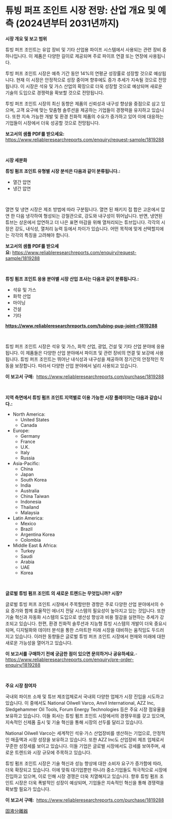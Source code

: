 <p><h1>튜빙 퍼프 조인트 시장 전망: 산업 개요 및 예측 (2024년부터 2031년까지)</h1></p><p><strong>시장 개요 및 보고 범위</strong></p>
<p><p>튜빙 퍼프 조인트는 유압 장비 및 기타 산업용 파이프 시스템에서 사용되는 관련 장비 중 하나입니다. 이 제품은 다양한 길이로 제공되며 주로 파이프 연결 또는 연장에 사용됩니다.</p><p>투빙 퍼프 조인트 시장은 예측 기간 동안 14%의 연평균 성장률로 성장할 것으로 예상됩니다. 현재 이 시장은 안정적으로 성장 중이며 향후에도 증가 추세가 지속될 것으로 전망됩니다. 이 시장은 석유 및 가스 산업의 확장으로 더욱 성장할 것으로 예상되며 새로운 기술의 도입으로 경쟁력을 확보할 것으로 전망됩니다.</p><p>투빙 퍼프 조인트 시장의 최신 동향은 제품의 신뢰성과 내구성 향상을 중점으로 삼고 있으며, 고객 요구에 맞는 맞춤형 솔루션을 제공하는 기업들이 경쟁력을 유지하고 있습니다. 또한 지속 가능한 개발 및 환경 친화적 제품의 수요가 증가하고 있어 이에 대응하는 기업들이 시장에서 더욱 성공할 것으로 전망됩니다.</p></p>
<p><strong>보고서의 샘플 PDF를 받으세요:</strong> <a href="https://www.reliableresearchreports.com/enquiry/request-sample/1819288">https://www.reliableresearchreports.com/enquiry/request-sample/1819288</a></p>
<p>&nbsp;</p>
<p><strong>시장 세분화</strong></p>
<p><strong>튜빙 펌프 조인트 유형별 시장 분석은 다음과 같이 분류됩니다.:</strong></p>
<p><ul><li>열간 압연</li><li>냉간 압연</li></ul></p>
<p>&nbsp;</p>
<p><p>열연 및 냉연 시장은 제조 방법에 따라 구분됩니다. 열연 된 패키지 접 합은 고온에서 압연 한 다음 냉각하여 형성되는 강철관으로, 강도와 내구성이 뛰어납니다. 반면, 냉연된 튜브는 상온에서 압연하고 더 나은 표면 마감을 위해 열처리되는 튜브입니다. 각각의 시장은 강도, 내식성, 열처리 능력 등에서 차이가 있습니다. 어떤 목적에 맞게 선택할지에는 각각의 특징을 고려해야 합니다.</p></p>
<p><strong>보고서의 샘플 PDF를 받으세요:</strong>&nbsp;<a href="https://www.reliableresearchreports.com/enquiry/request-sample/1819288">https://www.reliableresearchreports.com/enquiry/request-sample/1819288</a></p>
<p>&nbsp;</p>
<p><strong> 튜빙 펌프 조인트 응용 분야별 시장 산업 조사는 다음과 같이 분류됩니다.:</strong></p>
<p><ul><li>석유 및 가스</li><li>화학 산업</li><li>마이닝</li><li>건설</li><li>기타</li></ul></p>
<p><strong><a href="https://www.reliableresearchreports.com/tubing-pup-joint-r1819288">https://www.reliableresearchreports.com/tubing-pup-joint-r1819288</a></strong></p>
<p>&nbsp;</p>
<p><p>튜빙 퍼프 조인트 시장은 석유 및 가스, 화학 산업, 광업, 건설 및 기타 산업 분야에 응용됩니다. 이 제품들은 다양한 산업 분야에서 파이프 및 관련 장비의 연결 및 보강에 사용됩니다. 튜빙 퍼프 조인트는 뛰어난 내식성과 내구성을 제공하여 장기간의 안정적인 작동을 보장합니다. 따라서 다양한 산업 분야에서 널리 사용되고 있습니다.</p></p>
<p><strong>이 보고서 구매:</strong>&nbsp; <a href="https://www.reliableresearchreports.com/purchase/1819288">https://www.reliableresearchreports.com/purchase/1819288</a></p>
<p>&nbsp;</p>
<p><strong>지역 측면에서 튜빙 펌프 조인트 지역별로 이용 가능한 시장 플레이어는 다음과 같습니다.:</strong></p>
<p><ul>
    <li>
        North America:
        <ul>
            <li>United States</li>
            <li>Canada</li>
        </ul>
    </li>
    <li>
        Europe:
        <ul>
            <li>Germany</li>
            <li>France</li>
            <li>U.K.</li>
            <li>Italy</li>
            <li>Russia</li>
        </ul>
    </li>
    <li>
        Asia-Pacific:
        <ul>
            <li>China</li>
            <li>Japan</li>
            <li>South Korea</li>
            <li>India</li>
            <li>Australia</li>
            <li>China Taiwan</li>
            <li>Indonesia</li>
            <li>Thailand</li>
            <li>Malaysia</li>
        </ul>
    </li>
    <li>
        Latin America:
        <ul>
            <li>Mexico</li>
            <li>Brazil</li>
            <li>Argentina Korea</li>
            <li>Colombia</li>
        </ul>
    </li>
    <li>
        Middle East & Africa:
        <ul>
            <li>Turkey</li>
            <li>Saudi</li>
            <li>Arabia</li>
            <li>UAE</li>
            <li>Korea</li>
        </ul>
    </li>
    </ul></p>
<p>&nbsp;</p>
<p><strong>글로벌 튜빙 펌프 조인트 의 새로운 트렌드는 무엇입니까? 시장?</strong></p>
<p><p>글로벌 튜빙 퍼프 조인트 시장에서 주목할만한 경향은 주로 다양한 산업 분야에서의 수요 증가와 함께 효율적인 에너지 전달 시스템의 필요성이 높아지고 있는 것입니다. 또한 기술 혁신과 자동화 시스템의 도입으로 생산성 향상과 비용 절감을 실현하는 추세가 강조되고 있습니다. 한편, 환경 친화적 솔루션과 지능형 튜빙 시스템의 개발이 더욱 중요시되며, 디지털화와 데이터 분석을 통한 스마트한 미래 시장을 대비하는 움직임도 두드러지고 있습니다. 이러한 동향들은 글로벌 튜빙 퍼프 조인트 시장에서 현재와 미래에 대한 새로운 가능성을 열어가고 있습니다.</p></p>
<p><strong>이 보고서를 구매하기 전에 궁금한 점이 있으면 문의하거나 공유하세요.</strong>- <a href="https://www.reliableresearchreports.com/enquiry/pre-order-enquiry/1819288">https://www.reliableresearchreports.com/enquiry/pre-order-enquiry/1819288</a></p>
<p>&nbsp;</p>
<p><strong>주요 시장 참여자</strong></p>
<p><p>국내외 파이프 소재 및 튜브 제조업체로서 국내외 다양한 업체가 시장 진입을 시도하고 있습니다. 이 중에서도 National Oilwell Varco, Anvil International, AZZ Inc, Sledgehammer Oil Tools, Forum Energy Technologies 등은 주요 시장 점유율을 보유하고 있습니다. 이들 회사는 튜빙 펌프 조인트 시장에서의 경쟁우위를 갖고 있으며, 지속적인 신제품 출시 및 기술 혁신을 통해 시장의 선두를 달리고 있습니다.</p><p>National Oilwell Varco는 세계적인 석유·가스 산업장비를 생산하는 기업으로, 안정적인 매출액과 시장 성장을 보유하고 있습니다. 또한 AZZ Inc도 산업장비 제조 업체로서 꾸준한 성장세를 보이고 있습니다. 이들 기업은 글로벌 시장에서도 강세를 보여주며, 새로운 트렌드와 시장 규모에 주목하고 있습니다.</p><p>튜빙 펌프 조인트 시장은 기술 혁신과 성능 향상에 대한 소비자 요구가 증가함에 따라, 더욱 확장되고 있습니다. 이에 맞춰 대기업뿐만 아니라 중소기업들도 적극적으로 시장에 진입하고 있으며, 이로 인해 시장 경쟁은 더욱 치열해지고 있습니다. 향후 튜빙 펌프 조인트 시장은 더욱 폭발적인 성장이 예상되며, 기업들은 지속적인 혁신을 통해 경쟁력을 확보할 필요가 있습니다.</p></p>
<p><strong>이 보고서 구매:</strong>&nbsp;&nbsp;<a href="https://www.reliableresearchreports.com/purchase/1819288">https://www.reliableresearchreports.com/purchase/1819288</a></p>
<p><p><a href="https://github.com/nemesis2824/Market-Research-Report-List-1/blob/main/216512432479.md">固液分離器</a></p></p>